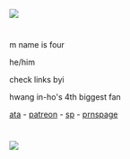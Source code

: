 ![](https://komarev.com/ghpvc/?username=fourinteger&color=317ccf)
  
#
m name is four

he/him

check links byi

hwang in-ho's 4th biggest fan

<a href="https://fourinteger.atabook.org">ata</a> - <a href="https://www.patreon.com/c/fourinteger/about">patreon</a> - <a href="https://four-integer.straw.page">sp</a> - <a href="https://en.pronouns.page/@fourinteger">prnspage</a>
#

![](https://i.pinimg.com/1200x/3a/8c/4d/3a8c4d6f2d52256b7c223c24e82b07b6.jpg)
